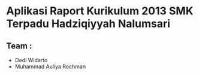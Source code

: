 # Aplikasi Raport Kurikulum 2013 SMK Terpadu Hadziqiyyah Nalumsari

## Team :
* Dedi Widarto
* Muhammad Auliya Rochman
